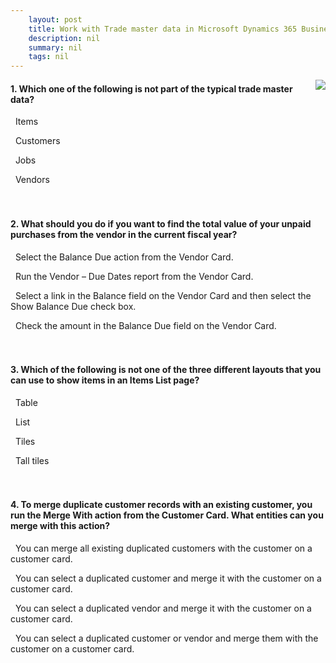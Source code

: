 ```yaml
---
    layout: post
    title: Work with Trade master data in Microsoft Dynamics 365 Business Central  
    description: nil
    summary: nil
    tags: nil
---
```



 <a target="_blank" href="https://docs.microsoft.com/en-us/learn/modules/trade-master-data-dynamics-365-business-central/6-check/"><i class="fas fa-external-link-alt"></i> </a>
 <img align="right" src="https://docs.microsoft.com/en-us/learn/achievements/trade-master-data-dynamics-365-business-central.svg">
####  1. Which one of the following is not part of the typical trade master data?


<i class='far fa-square'></i> &nbsp;&nbsp;Items

<i class='far fa-square'></i> &nbsp;&nbsp;Customers

<i class='fas fa-check-square' style='color: Dodgerblue;'></i> &nbsp;&nbsp;Jobs

<i class='far fa-square'></i> &nbsp;&nbsp;Vendors
<br />
<br />
<br />

####  2. What should you do if you want to find the total value of your unpaid purchases from the vendor in the current fiscal year?


<i class='far fa-square'></i> &nbsp;&nbsp;Select the Balance Due action from the Vendor Card.

<i class='far fa-square'></i> &nbsp;&nbsp;Run the Vendor – Due Dates report from the Vendor Card.

<i class='far fa-square'></i> &nbsp;&nbsp;Select a link in the Balance field on the Vendor Card and then select the Show Balance Due check box.

<i class='fas fa-check-square' style='color: Dodgerblue;'></i> &nbsp;&nbsp;Check the amount in the Balance Due field on the Vendor Card.
<br />
<br />
<br />

####  3. Which of the following is not one of the three different layouts that you can use to show items in an Items List page?


<i class='fas fa-check-square' style='color: Dodgerblue;'></i> &nbsp;&nbsp;Table

<i class='far fa-square'></i> &nbsp;&nbsp;List

<i class='far fa-square'></i> &nbsp;&nbsp;Tiles

<i class='far fa-square'></i> &nbsp;&nbsp;Tall tiles
<br />
<br />
<br />

####  4. To merge duplicate customer records with an existing customer, you run the Merge With action from the Customer Card. What entities can you merge with this action?


<i class='far fa-square'></i> &nbsp;&nbsp;You can merge all existing duplicated customers with the customer on a customer card.

<i class='fas fa-check-square' style='color: Dodgerblue;'></i> &nbsp;&nbsp;You can select a duplicated customer and merge it with the customer on a customer card.

<i class='far fa-square'></i> &nbsp;&nbsp;You can select a duplicated vendor and merge it with the customer on a customer card.

<i class='far fa-square'></i> &nbsp;&nbsp;You can select a duplicated customer or vendor and merge them with the customer on a customer card.
<br />
<br />
<br />
